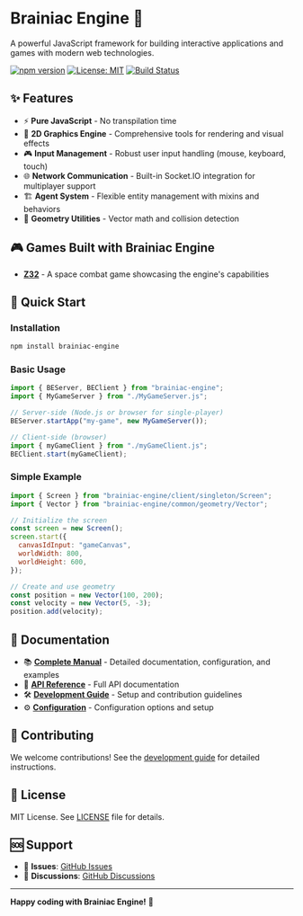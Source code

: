 # Brainiac Engine 🧠

A powerful JavaScript framework for building interactive applications and games with modern web technologies.

[![npm version](https://img.shields.io/npm/v/brainiac-engine.svg)](https://www.npmjs.com/package/brainiac-engine)
[![License: MIT](https://img.shields.io/badge/License-MIT-yellow.svg)](https://opensource.org/licenses/MIT)
[![Build Status](https://img.shields.io/badge/build-passing-brightgreen.svg)](https://github.com/andrers52/brainiac-engine)

## ✨ Features

- ⚡ **Pure JavaScript** - No transpilation time
- 🎨 **2D Graphics Engine** - Comprehensive tools for rendering and visual effects
- 🎮 **Input Management** - Robust user input handling (mouse, keyboard, touch)
- 🌐 **Network Communication** - Built-in Socket.IO integration for multiplayer support
- 🏗️ **Agent System** - Flexible entity management with mixins and behaviors
- 📐 **Geometry Utilities** - Vector math and collision detection

## 🎮 Games Built with Brainiac Engine

- **[Z32](https://andrers52.github.io/z32/)** - A space combat game showcasing the engine's capabilities

## 🚀 Quick Start

### Installation

```bash
npm install brainiac-engine
```

### Basic Usage

```javascript
import { BEServer, BEClient } from "brainiac-engine";
import { MyGameServer } from "./MyGameServer.js";

// Server-side (Node.js or browser for single-player)
BEServer.startApp("my-game", new MyGameServer());

// Client-side (browser)
import { myGameClient } from "./myGameClient.js";
BEClient.start(myGameClient);
```

### Simple Example

```javascript
import { Screen } from "brainiac-engine/client/singleton/Screen";
import { Vector } from "brainiac-engine/common/geometry/Vector";

// Initialize the screen
const screen = new Screen();
screen.start({
  canvasIdInput: "gameCanvas",
  worldWidth: 800,
  worldHeight: 600,
});

// Create and use geometry
const position = new Vector(100, 200);
const velocity = new Vector(5, -3);
position.add(velocity);
```

## 📖 Documentation

- 📚 **[Complete Manual](MANUAL.md)** - Detailed documentation, configuration, and examples
- 🎯 **[API Reference](MANUAL.md#api-documentation)** - Full API documentation
- 🛠️ **[Development Guide](MANUAL.md#development)** - Setup and contribution guidelines
- ⚙️ **[Configuration](MANUAL.md#configuration)** - Configuration options and setup

## 🤝 Contributing

We welcome contributions! See the [development guide](MANUAL.md#development) for detailed instructions.

## 📄 License

MIT License. See [LICENSE](LICENSE) file for details.

## 🆘 Support

- 🐛 **Issues**: [GitHub Issues](https://github.com/andrers52/brainiac-engine/issues)
- 💬 **Discussions**: [GitHub Discussions](https://github.com/andrers52/brainiac-engine/discussions)

---

**Happy coding with Brainiac Engine!** 🚀
